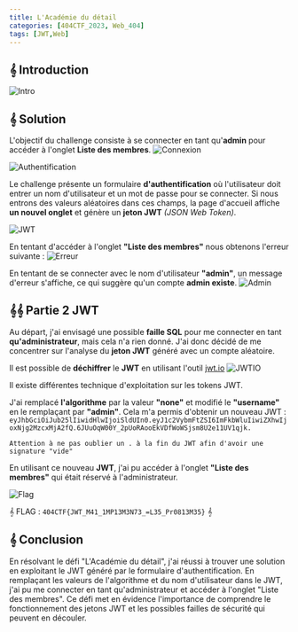 ```yaml
---
title: L'Académie du détail
categories: [404CTF_2023, Web_404]
tags: [JWT,Web]
---
```


## 𝄞 Introduction

![Intro](/assets/images/404CTF_2023/Web/Academie_du_détail/intro.png)

## 𝄞 Solution
L'objectif du challenge consiste à se connecter en tant qu'**admin** pour accéder à l'onglet **Liste des membres**.
![Connexion](/assets/images/404CTF_2023/Web/Academie_du_détail/Connexion.png)


![Authentification](/assets/images/404CTF_2023/Web/Academie_du_détail/login.png)

Le challenge présente un formulaire **d'authentification** où l'utilisateur doit entrer un nom d'utilisateur et un mot de passe pour se connecter. Si nous entrons des valeurs aléatoires dans ces champs, la page d'accueil affiche **un nouvel onglet** et génère un **jeton JWT** *(JSON Web Token)*.

![JWT](/assets/images/404CTF_2023/Web/Academie_du_détail/jwt.png)

En tentant d'accéder à l'onglet **"Liste des membres"** nous obtenons l'erreur suivante : 
![Erreur](/assets/images/404CTF_2023/Web/Academie_du_détail/erreur.png)

En tentant de se connecter avec le nom d'utilisateur **"admin"**, un message d'erreur s'affiche, ce qui suggère qu'un compte **admin existe**.
![Admin](/assets/images/404CTF_2023/Web/Academie_du_détail/admin.png)

## 𝄞𝄞 Partie 2 JWT

Au départ, j'ai envisagé une possible **faille SQL** pour me connecter en tant **qu'administrateur**, mais cela n'a rien donné. J'ai donc décidé de me concentrer sur l'analyse du **jeton JWT** généré avec un compte aléatoire.

Il est possible de **déchiffrer** le **JWT** en utilisant l'outil [jwt.io](https://jwt.io/)
![JWTIO](/assets/images/404CTF_2023/Web/Academie_du_détail/jwtio.png)

Il existe différentes technique d'exploitation sur les tokens JWT. 

J'ai remplacé **l'algorithme** par la valeur **"none"** et modifié le **"username"** en le remplaçant par **"admin"**. Cela m'a permis d'obtenir un nouveau JWT : 
`eyJhbGciOiJub25lIiwidHlwIjoiSldUIn0.eyJ1c2VybmFtZSI6ImFkbWluIiwiZXhwIjoxNjg2MzcxMjA2fQ.6JUuOqW00Y_2pUoRAooEkVDfWoWSjsm8U2e11UV1qjk.`

`Attention à ne pas oublier un . à la fin du JWT afin d'avoir une signature "vide"`

En utilisant ce nouveau **JWT**, j'ai pu accéder à l'onglet **"Liste des membres"** qui était réservé à l'administrateur.

![Flag](/assets/images/404CTF_2023/Web/Academie_du_détail/flag.png)


𝄞 FLAG : `404CTF{JWT_M41_1MP13M3N73_=L35_Pr0813M35}` 𝄞


## 𝄞 Conclusion
En résolvant le défi "L'Académie du détail", j'ai réussi à trouver une solution en exploitant le JWT généré par le formulaire d'authentification. En remplaçant les valeurs de l'algorithme et du nom d'utilisateur dans le JWT, j'ai pu me connecter en tant qu'administrateur et accéder à l'onglet "Liste des membres". Ce défi met en évidence l'importance de comprendre le fonctionnement des jetons JWT et les possibles failles de sécurité qui peuvent en découler.















